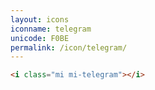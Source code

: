 ```yaml
---
layout: icons
iconname: telegram
unicode: F0BE
permalink: /icon/telegram/
---
```


``` html
<i class="mi mi-telegram"></i>
```
